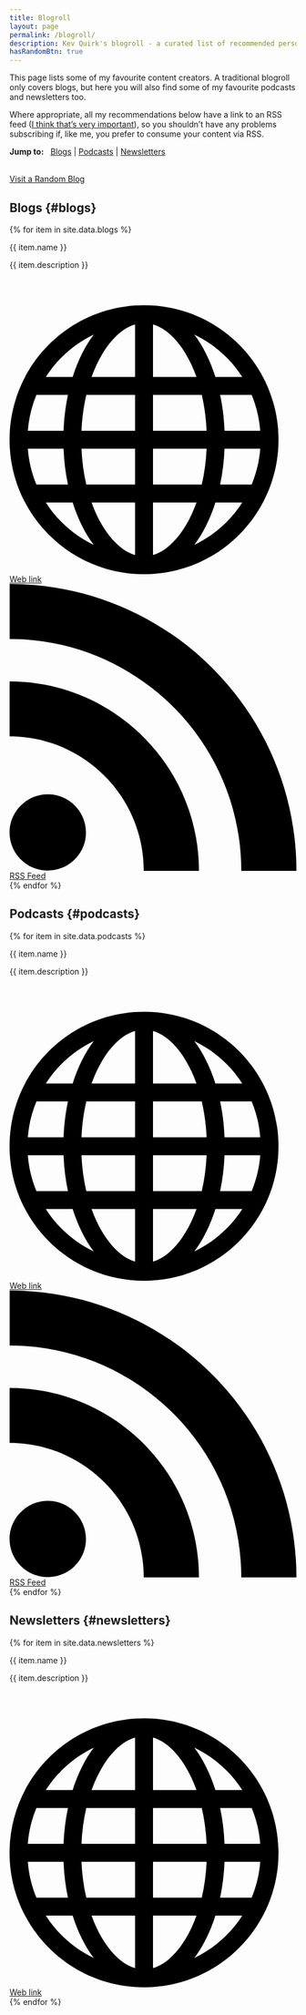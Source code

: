 ```yaml
---
title: Blogroll
layout: page
permalink: /blogroll/
description: Kev Quirk's blogroll - a curated list of recommended personal blogs.
hasRandomBtn: true
---
```


This page lists some of my favourite content creators. A traditional blogroll only covers blogs, but here you will also find some of my favourite podcasts and newsletters too.

Where appropriate, all my recommendations below have a link to an RSS feed ([I think that’s very important](/please-add-rss-support-to-your-site/)), so you shouldn’t have any problems subscribing if, like me, you prefer to consume your content via RSS.

**Jump to:** &nbsp; [Blogs](#blogs) \| [Podcasts](#podcasts) \| [Newsletters](#newsletters)
<br><br>
<p class="center"><a class="button random" href="#blogs" onclick="randomSite(); return false;">Visit a Random Blog</a></p>

## Blogs {#blogs}

{% for item in site.data.blogs %}
<div class="blogroll-banner">
  <p class="blogroll-title">{{ item.name }}</p>
  <p class="blogroll-description">{{ item.description }}</p>
  &nbsp;
  <span><svg class="icon" viewBox="0 0 32 32">
<path d="M15 2c-8.284 0-15 6.716-15 15s6.716 15 15 15c8.284 0 15-6.716 15-15s-6.716-15-15-15zM23.487 22c0.268-1.264 0.437-2.606 0.492-4h3.983c-0.104 1.381-0.426 2.722-0.959 4h-3.516zM6.513 12c-0.268 1.264-0.437 2.606-0.492 4h-3.983c0.104-1.381 0.426-2.722 0.959-4h3.516zM21.439 12c0.3 1.28 0.481 2.62 0.54 4h-5.979v-4h5.439zM16 10v-5.854c0.456 0.133 0.908 0.355 1.351 0.668 0.831 0.586 1.625 1.488 2.298 2.609 0.465 0.775 0.867 1.638 1.203 2.578h-4.852zM10.351 7.422c0.673-1.121 1.467-2.023 2.298-2.609 0.443-0.313 0.895-0.535 1.351-0.668v5.854h-4.852c0.336-0.94 0.738-1.803 1.203-2.578zM14 12v4h-5.979c0.059-1.38 0.24-2.72 0.54-4h5.439zM2.997 22c-0.533-1.278-0.854-2.619-0.959-4h3.983c0.055 1.394 0.224 2.736 0.492 4h-3.516zM8.021 18h5.979v4h-5.439c-0.3-1.28-0.481-2.62-0.54-4zM14 24v5.854c-0.456-0.133-0.908-0.355-1.351-0.668-0.831-0.586-1.625-1.488-2.298-2.609-0.465-0.775-0.867-1.638-1.203-2.578h4.852zM19.649 26.578c-0.673 1.121-1.467 2.023-2.298 2.609-0.443 0.312-0.895 0.535-1.351 0.668v-5.854h4.852c-0.336 0.94-0.738 1.802-1.203 2.578zM16 22v-4h5.979c-0.059 1.38-0.24 2.72-0.54 4h-5.439zM23.98 16c-0.055-1.394-0.224-2.736-0.492-4h3.516c0.533 1.278 0.855 2.619 0.959 4h-3.983zM25.958 10h-2.997c-0.582-1.836-1.387-3.447-2.354-4.732 1.329 0.636 2.533 1.488 3.585 2.54 0.671 0.671 1.261 1.404 1.766 2.192zM5.808 7.808c1.052-1.052 2.256-1.904 3.585-2.54-0.967 1.285-1.771 2.896-2.354 4.732h-2.997c0.504-0.788 1.094-1.521 1.766-2.192zM4.042 24h2.997c0.583 1.836 1.387 3.447 2.354 4.732-1.329-0.636-2.533-1.488-3.585-2.54-0.671-0.671-1.261-1.404-1.766-2.192zM24.192 26.192c-1.052 1.052-2.256 1.904-3.585 2.54 0.967-1.285 1.771-2.896 2.354-4.732h2.997c-0.504 0.788-1.094 1.521-1.766 2.192z"></path></svg><a class="site" target="blank" href="{{ item.link }}" rel="noopener">Web link</a> &nbsp; &nbsp;
<svg class="icon" viewBox="0 0 32 32">
<path d="M4.259 23.467c-2.35 0-4.259 1.917-4.259 4.252 0 2.349 1.909 4.244 4.259 4.244 2.358 0 4.265-1.895 4.265-4.244-0-2.336-1.907-4.252-4.265-4.252zM0.005 10.873v6.133c3.993 0 7.749 1.562 10.577 4.391 2.825 2.822 4.384 6.595 4.384 10.603h6.16c-0-11.651-9.478-21.127-21.121-21.127zM0.012 0v6.136c14.243 0 25.836 11.604 25.836 25.864h6.152c0-17.64-14.352-32-31.988-32z"></path>
</svg><a href="{{ item.rss }}">RSS Feed</a></span>
</div>
{% endfor %}

## Podcasts {#podcasts}

{% for item in site.data.podcasts %}
<div class="blogroll-banner">
  <p class="blogroll-title">{{ item.name }}</p>
  <p class="blogroll-description">{{ item.description }}</p>
  &nbsp;
  <span><svg class="icon" viewBox="0 0 32 32">
<path d="M15 2c-8.284 0-15 6.716-15 15s6.716 15 15 15c8.284 0 15-6.716 15-15s-6.716-15-15-15zM23.487 22c0.268-1.264 0.437-2.606 0.492-4h3.983c-0.104 1.381-0.426 2.722-0.959 4h-3.516zM6.513 12c-0.268 1.264-0.437 2.606-0.492 4h-3.983c0.104-1.381 0.426-2.722 0.959-4h3.516zM21.439 12c0.3 1.28 0.481 2.62 0.54 4h-5.979v-4h5.439zM16 10v-5.854c0.456 0.133 0.908 0.355 1.351 0.668 0.831 0.586 1.625 1.488 2.298 2.609 0.465 0.775 0.867 1.638 1.203 2.578h-4.852zM10.351 7.422c0.673-1.121 1.467-2.023 2.298-2.609 0.443-0.313 0.895-0.535 1.351-0.668v5.854h-4.852c0.336-0.94 0.738-1.803 1.203-2.578zM14 12v4h-5.979c0.059-1.38 0.24-2.72 0.54-4h5.439zM2.997 22c-0.533-1.278-0.854-2.619-0.959-4h3.983c0.055 1.394 0.224 2.736 0.492 4h-3.516zM8.021 18h5.979v4h-5.439c-0.3-1.28-0.481-2.62-0.54-4zM14 24v5.854c-0.456-0.133-0.908-0.355-1.351-0.668-0.831-0.586-1.625-1.488-2.298-2.609-0.465-0.775-0.867-1.638-1.203-2.578h4.852zM19.649 26.578c-0.673 1.121-1.467 2.023-2.298 2.609-0.443 0.312-0.895 0.535-1.351 0.668v-5.854h4.852c-0.336 0.94-0.738 1.802-1.203 2.578zM16 22v-4h5.979c-0.059 1.38-0.24 2.72-0.54 4h-5.439zM23.98 16c-0.055-1.394-0.224-2.736-0.492-4h3.516c0.533 1.278 0.855 2.619 0.959 4h-3.983zM25.958 10h-2.997c-0.582-1.836-1.387-3.447-2.354-4.732 1.329 0.636 2.533 1.488 3.585 2.54 0.671 0.671 1.261 1.404 1.766 2.192zM5.808 7.808c1.052-1.052 2.256-1.904 3.585-2.54-0.967 1.285-1.771 2.896-2.354 4.732h-2.997c0.504-0.788 1.094-1.521 1.766-2.192zM4.042 24h2.997c0.583 1.836 1.387 3.447 2.354 4.732-1.329-0.636-2.533-1.488-3.585-2.54-0.671-0.671-1.261-1.404-1.766-2.192zM24.192 26.192c-1.052 1.052-2.256 1.904-3.585 2.54 0.967-1.285 1.771-2.896 2.354-4.732h2.997c-0.504 0.788-1.094 1.521-1.766 2.192z"></path></svg><a target="blank" href="{{ item.link }}" rel="noopener">Web link</a> &nbsp; &nbsp;
<svg class="icon" viewBox="0 0 32 32">
<path d="M4.259 23.467c-2.35 0-4.259 1.917-4.259 4.252 0 2.349 1.909 4.244 4.259 4.244 2.358 0 4.265-1.895 4.265-4.244-0-2.336-1.907-4.252-4.265-4.252zM0.005 10.873v6.133c3.993 0 7.749 1.562 10.577 4.391 2.825 2.822 4.384 6.595 4.384 10.603h6.16c-0-11.651-9.478-21.127-21.121-21.127zM0.012 0v6.136c14.243 0 25.836 11.604 25.836 25.864h6.152c0-17.64-14.352-32-31.988-32z"></path>
</svg><a href="{{ item.rss }}">RSS Feed</a></span>
</div>
{% endfor %}

## Newsletters {#newsletters}

{% for item in site.data.newsletters %}
<div class="blogroll-banner">
  <p class="blogroll-title">{{ item.name }}</p>
  <p class="blogroll-description">{{ item.description }}</p>
  &nbsp;
  <span><svg class="icon" viewBox="0 0 32 32">
<path d="M15 2c-8.284 0-15 6.716-15 15s6.716 15 15 15c8.284 0 15-6.716 15-15s-6.716-15-15-15zM23.487 22c0.268-1.264 0.437-2.606 0.492-4h3.983c-0.104 1.381-0.426 2.722-0.959 4h-3.516zM6.513 12c-0.268 1.264-0.437 2.606-0.492 4h-3.983c0.104-1.381 0.426-2.722 0.959-4h3.516zM21.439 12c0.3 1.28 0.481 2.62 0.54 4h-5.979v-4h5.439zM16 10v-5.854c0.456 0.133 0.908 0.355 1.351 0.668 0.831 0.586 1.625 1.488 2.298 2.609 0.465 0.775 0.867 1.638 1.203 2.578h-4.852zM10.351 7.422c0.673-1.121 1.467-2.023 2.298-2.609 0.443-0.313 0.895-0.535 1.351-0.668v5.854h-4.852c0.336-0.94 0.738-1.803 1.203-2.578zM14 12v4h-5.979c0.059-1.38 0.24-2.72 0.54-4h5.439zM2.997 22c-0.533-1.278-0.854-2.619-0.959-4h3.983c0.055 1.394 0.224 2.736 0.492 4h-3.516zM8.021 18h5.979v4h-5.439c-0.3-1.28-0.481-2.62-0.54-4zM14 24v5.854c-0.456-0.133-0.908-0.355-1.351-0.668-0.831-0.586-1.625-1.488-2.298-2.609-0.465-0.775-0.867-1.638-1.203-2.578h4.852zM19.649 26.578c-0.673 1.121-1.467 2.023-2.298 2.609-0.443 0.312-0.895 0.535-1.351 0.668v-5.854h4.852c-0.336 0.94-0.738 1.802-1.203 2.578zM16 22v-4h5.979c-0.059 1.38-0.24 2.72-0.54 4h-5.439zM23.98 16c-0.055-1.394-0.224-2.736-0.492-4h3.516c0.533 1.278 0.855 2.619 0.959 4h-3.983zM25.958 10h-2.997c-0.582-1.836-1.387-3.447-2.354-4.732 1.329 0.636 2.533 1.488 3.585 2.54 0.671 0.671 1.261 1.404 1.766 2.192zM5.808 7.808c1.052-1.052 2.256-1.904 3.585-2.54-0.967 1.285-1.771 2.896-2.354 4.732h-2.997c0.504-0.788 1.094-1.521 1.766-2.192zM4.042 24h2.997c0.583 1.836 1.387 3.447 2.354 4.732-1.329-0.636-2.533-1.488-3.585-2.54-0.671-0.671-1.261-1.404-1.766-2.192zM24.192 26.192c-1.052 1.052-2.256 1.904-3.585 2.54 0.967-1.285 1.771-2.896 2.354-4.732h2.997c-0.504 0.788-1.094 1.521-1.766 2.192z"></path></svg><a target="blank" href="{{ item.link }}" rel="noopener">Web link</a></span>
</div>
{% endfor %}
